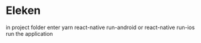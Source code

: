 # Eleken
in project folder enter yarn
react-native run-android or react-native run-ios run the application
